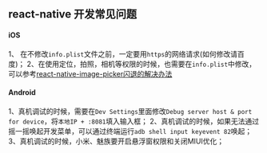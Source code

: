 
## react-native 开发常见问题

#### iOS
1、 在不修改`info.plist`文件之前，一定要用`https`的网络请求(如何修改请百度)；
2、在使用定位，拍照，相机等权限的时候，也需要在`info.plist`中修改，可以参考[react-native-image-picker闪退的解决办法](https://www.jianshu.com/p/977bc5eea1b1)


#### Android
1、真机调试的时候，需要在`Dev Settings`里面修改`Debug server host & port for device`，将`本地IP + :8081`填入输入框；
2、真机调试的时候，如果无法通过摇一摇唤起开发菜单，可以通过终端运行`adb shell input keyevent 82`唤起；
3、真机调试的时候，小米、魅族要开启悬浮窗权限和关闭MIUI优化；

